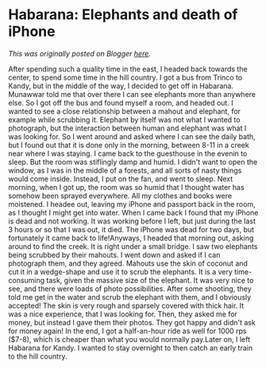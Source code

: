 # Habarana: Elephants and death of iPhone

*This was originally posted on Blogger [here](https://photopensieve.blogspot.com/2012/02/habarana-elephants-and-death-of-iphone.html)*.

After spending such a quality time in the east, I headed back towards the center, to spend some time in the hill country. I got a bus from Trinco to Kandy, but in the middle of the way, I decided to get off in Habarana. Munawwar told me that over there I can see elephants more than anywhere else. So I got off the bus and found myself a room, and headed out. I wanted to see a close relationship between a mahout and elephant, for example while scrubbing it. Elephant by itself was not what I wanted to photograph, but the interaction between human and elephant was what I was looking for. So I went around and asked where I can see the daily bath, but I found out that it is done only in the morning, between 8-11 in a creek near where I was staying. I came back to the guesthouse in the evenin to sleep. But the room was stiflingly damp and humid. I didn't want to open the window, as I was in the middle of a forests, and all sorts of nasty things would come inside. Instead, I put on the fan, and went to sleep. Next morning, when I got up, the room was so humid that I thought water has somehow been sprayed everywhere. All my clothes and books were moistened. I headee out, leaving my iPhone and passport back in the room, as I thought I might get into water. When I came back I found that my iPhone is dead and not working. It was working before I left, but just during the last 3 hours or so that I was out, it died. The iPhone was dead for two days, but fortunately it came back to life!Anyways, I headed that morning out, asking around to find the creek. It is right under a small bridge. I saw two elephants being scrubbed by their mahouts. I went down and asked if I can photograph them, and they agreed. Mahouts use the skin of coconut and cut it in a wedge-shape and use it to scrub the elephants. It is a very time-consuming task, given the massive size of the elephant. It was very nice to see, and there were loads of photo possibilities. After some shooting, they told me get in the water and scrub the elephant with them, and I obviously accepted! The skin is very rough and sparsely covered with thick hair. It was a nice experience, that I was looking for. Then, they asked me for money, but instead I gave them their photos. They got happy and didn't ask for money again! In the end, I got a half-an-hour ride as well for 1000 rps (\$7-8), which is cheaper than what you would normally pay.Later on, I left Habarana for Kandy. I wanted to stay overnight to then catch an early train to the hill country.